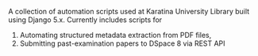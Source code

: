 A collection of automation scripts used at Karatina University Library built using Django 5.x. Currently includes scripts for 
1. Automating structured metadata extraction from PDF files,
2. Submitting past-examination papers to DSpace 8 via REST API
